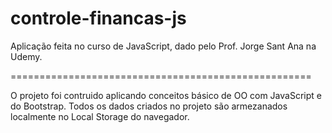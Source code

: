 # controle-financas-js
Aplicação feita no curso de JavaScript, dado pelo Prof. Jorge Sant Ana na Udemy.

====================================================

O projeto foi contruido aplicando conceitos básico de OO com JavaScript e do Bootstrap. Todos os dados criados no projeto são armezanados localmente no Local Storage do navegador.

